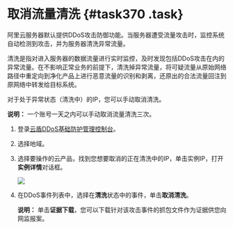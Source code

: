 # 取消流量清洗 {#task370 .task}

阿里云服务器默认提供DDoS攻击防御功能。当服务器遭受流量攻击时，监控系统自动检测到攻击，并为服务器清洗异常流量。

清洗是指对进入服务器的数据流量进行实时监控，及时发现包括DDoS攻击在内的异常流量。在不影响正常业务的前提下，清洗掉异常流量，将可疑流量从原始网络路径中重定向到净化产品上进行恶意流量的识别和剥离，还原出的合法流量回注到原网络中转发给目标系统。

对于处于异常状态（清洗中）的IP，您可以手动取消清洗。

**说明：** 一个账号一天之内可以手动取消流量清洗三次。

1.  登录[云盾DDoS基础防护管理控制台](https://yundun.console.aliyun.com/?p=ddosnext)。 
2.  选择地域。 
3.  选择要操作的云产品，找到您想要取消的正在清洗中的IP，单击实例IP，打开**实例详情**对话框。 

    ![](http://static-aliyun-doc.oss-cn-hangzhou.aliyuncs.com/assets/img/79453/154806274637787_zh-CN.png)

4.  在DDoS事件列表中，选择在**清洗**状态中的事件，单击**取消清洗**。 

    **说明：** 单击**证据下载**，您可以下载针对该攻击事件的抓包文件作为证据供您向网监报案。


